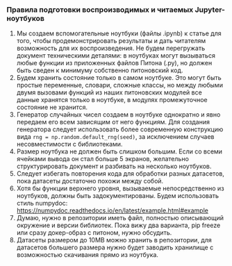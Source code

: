 ### Правила подготовки воспроизводимых и читаемых Jupyter-ноутбуков

1. Мы создаем вспомогательные ноутбуки (файлы .ipynb) к статье для того, чтобы продемонстрировать результаты и дать читателям возможность для их воспроизведения. Не будем перегружать документ техническими деталями: в ноутбуках могут вызываться любые функции из приложенных файлов Питона (.py), но должен быть сведен к минимуму собственно питоновский код.
2. Будем хранить состояние только в самом ноутбуке. Это могут быть простые переменные, словари, сложные классы, но между любыми двумя вызовами функций из наших питоновских модулей все данные хранятся только в ноутбуке, в модулях промежуточное состояние не хранится.
3. Генератор случайных чисел создаем в ноутбуке однократно и явно передаем его всем зависящим от него функциям. Для создания генератора следует использовать более современную конструкцию вида `rng = np.random.default_rng(seed)`, за исключением случаев несовместимости с библиотеками.
4. Размер ноутбука не должен быть слишком большим. Если со всеми ячейками вывода он стал больше 5 экранов, желательно структурировать документ и разбивать на несколько ноутбуков.
5. Следует избегать повторения кода для обработки разных датасетов, пока датасеты достаточно похожи между собой.
6. Хотя бы функции верхнего уровня, вызываемые непосредственно из ноутбуков, должны быть задокументированы. Будем использовать стиль numpydoc: https://numpydoc.readthedocs.io/en/latest/example.html#example
7. Думаю, нужно в репозитории иметь файл, полностью описывающий окружение и версии библиотек. Пока вижу два варианта, pip freeze или сразу докер-образ с питоном, нужно обсудить.
8. Датасеты размером до 10MB можно хранить в репозитории, для датасетов большего размера нужно будет заводить хранилище с возможностью скачивания прямо из ноутбука.



